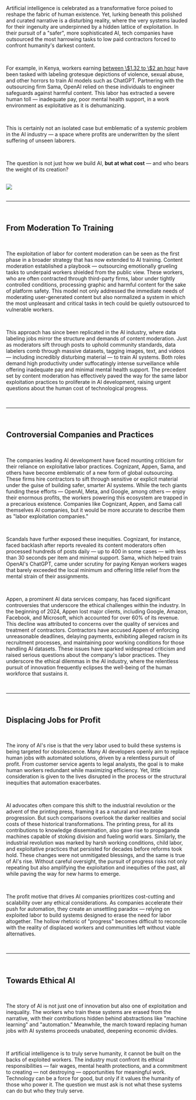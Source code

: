 [category]: <> (General)
[date]: <> (2024/11/27)
[title]: <> (AI Grift Series — Part 3 — Exploitation of Labor)
[blurb]: <> (The AI industry's rapid growth has been built on the exploitation of workers worldwide, from content moderators exposed to traumatic material to data labelers paid pennies per hour. As AI companies rake in billions, they rely on a hidden workforce subjected to poor conditions and inadequate compensation.)
[image]: <> ($root/images/logo.jpg)
[slug]: <> (ai_grift_part_3)
[twitter_image]: <> (https://freedomtechnology.org/images/exploitation_01.jpg)
<br />
<p>Artificial intelligence is celebrated as a transformative force poised to reshape the fabric of human existence. Yet, lurking beneath this polished and curated narrative is a disturbing reality, where the very systems lauded for their ingenuity are underpinned by a hidden lattice of exploitation. In their pursuit of a "safer", more sophisticated AI, tech companies have outsourced the most harrowing tasks to low paid contractors forced to confront humanity's darkest content.</p>
<br />
<p>For example, in Kenya, workers earning <a href="https://www.vice.com/en/article/openai-used-kenyan-workers-making-dollar2-an-hour-to-filter-traumatic-content-from-chatgpt/" target="_new">between \$1.32 to \$2 an hour</a> have been tasked with labeling grotesque depictions of violence, sexual abuse, and other horrors to train AI models such as ChatGPT. Partnering with the outsourcing firm Sama, OpenAI relied on these individuals to engineer safeguards against harmful content. This labor has extracted a severe human toll — inadequate pay, poor mental health support, in a work environment as exploitative as it is dehumanizing.</p>
<br />
<p>This is certainly not an isolated case but emblematic of a systemic problem in the AI industry — a space where profits are underwritten by the silent suffering of unseen laborers.</p>
<br />
<p>The question is not just how we build AI, <b>but at what cost</b> — and who bears the weight of its creation?</p>
<br />
<img class="blog-image" src="$root/images/exploitation_01.jpg"></img>
<br /><br /><hr /><br />
<h2>From Moderation To Training</h2>
<br />
<p>The exploitation of labor for content moderation can be seen as the first phase in a broader strategy that has now extended to AI training. Content moderation established a playbook — outsourcing emotionally grueling tasks to underpaid workers shielded from the public view. These workers, who are often contracted through third-party firms, labor under tightly controlled conditions, processing graphic and harmful content for the sake of platform safety. This model not only addressed the immediate needs of moderating user-generated content but also normalized a system in which the most unpleasant and critical tasks in tech could be quietly outsourced to vulnerable workers.</p>
<br />
<p>This approach has since been replicated in the AI industry, where data labeling jobs mirror the structure and demands of content moderation. Just as moderators sift through posts to uphold community standards, data labelers comb through massive datasets, tagging images, text, and videos — including incredibly disturbing material — to train AI systems. Both roles demand high productivity under suffocatingly intense surveillance while offering inadequate pay and minimal mental health support. The precedent set by content moderation has effectively paved the way for the same labor exploitation practices to proliferate in AI development, raising urgent questions about the human cost of technological progress.</p>
<br /><hr /><br />
<h2>Controversial Companies and Practices</h2>
<br />
<p>The companies leading AI development have faced mounting criticism for their reliance on exploitative labor practices. Cognizant, Appen, Sama, and others have become emblematic of a new form of global outsourcing. These firms hire contractors to sift through sensitive or explicit material under the guise of building safer, smarter AI systems. While the tech giants funding these efforts — OpenAI, Meta, and Google, among others — enjoy their enormous profits, the workers powering this ecosystem are trapped in a precarious existence. Companies like Cognizant, Appen, and Sama call themselves AI companies, but it would be more accurate to describe them as "labor exploitation companies."</p>
<br />
<p>Scandals have further exposed these inequities. Cognizant, for instance, faced backlash after reports revealed its content moderators often processed hundreds of posts daily — up to 400 in some cases — with less than 30 seconds per item and minimal support. Sama, which helped train OpenAI's ChatGPT, came under scrutiny for paying Kenyan workers wages that barely exceeded the local minimum and offering little relief from the mental strain of their assignments.</p>
<br />
<p>Appen, a prominent AI data services company, has faced significant controversies that underscore the ethical challenges within the industry. In the beginning of 2024, Appen lost major clients, including Google, Amazon, Facebook, and Microsoft, which accounted for over 60% of its revenue. This decline was attributed to concerns over the quality of services and treatment of contractors. Contractors have accused Appen of enforcing unreasonable deadlines, delaying payments, exhibiting alleged racism in its recruitment processes, and maintaining poor working conditions for those handling AI datasets. These issues have sparked widespread criticism and raised serious questions about the company's labor practices. They underscore the ethical dilemmas in the AI industry, where the relentless pursuit of innovation frequently eclipses the well-being of the human workforce that sustains it.</p>
<br /><hr /><br />
<h2>Displacing Jobs for Profit</h2>
<br />
<p>The irony of AI's rise is that the very labor used to build these systems is being targeted for obsolescence. Many AI developers openly aim to replace human jobs with automated solutions, driven by a relentless pursuit of profit. From customer service agents to legal analysts, the goal is to make human workers redundant while maximizing efficiency. Yet, little consideration is given to the lives disrupted in the process or the structural inequities that automation exacerbates.</p>
<br />
<p>AI advocates often compare this shift to the industrial revolution or the advent of the printing press, framing it as a natural and inevitable progression. But such comparisons overlook the darker realities and social costs of these historical transformations. The printing press, for all its contributions to knowledge dissemination, also gave rise to propaganda machines capable of stoking division and fueling world wars. Similarly, the industrial revolution was marked by harsh working conditions, child labor, and exploitative practices that persisted for decades before reforms took hold. These changes were not unmitigated blessings, and the same is true of AI's rise. Without careful oversight, the pursuit of progress risks not only repeating but also amplifying the exploitation and inequities of the past, all while paving the way for new harms to emerge.</p>
<br />
<p>The profit motive that drives AI companies prioritizes cost-cutting and scalability over any ethical considerations. As companies accelerate their push for automation, they create an unsettling paradox — relying on exploited labor to build systems designed to erase the need for labor altogether. The hollow rhetoric of "progress" becomes difficult to reconcile with the reality of displaced workers and communities left without viable alternatives.</p>
<br /><hr /><br />
<h2>Towards Ethical AI</h2>
<br />
<p>The story of AI is not just one of innovation but also one of exploitation and inequality. The workers who train these systems are erased from the narrative, with their contributions hidden behind abstractions like "machine learning" and "automation." Meanwhile, the march toward replacing human jobs with AI systems proceeds unabated, deepening economic divides.</p>
<br />
<p>If artificial intelligence is to truly serve humanity, it cannot be built on the backs of exploited workers. The industry must confront its ethical responsibilities — fair wages, mental health protections, and a commitment to creating — not destroying — opportunities for meaningful work. Technology can be a force for good, but only if it values the humanity of those who power it. The question we must ask is not what these systems can do but who they truly serve.</p>
<br /><br />